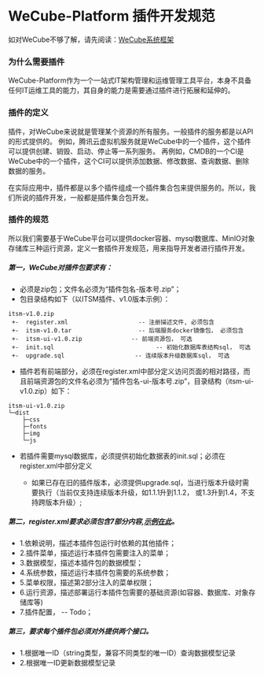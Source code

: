 # WeCube-Platform 插件开发规范

如对WeCube不够了解，请先阅读：[WeCube系统框架](https://blog.csdn.net/weixin_41547131/article/details/100620479)

### 为什么需要插件
WeCube-Platform作为一个一站式IT架构管理和运维管理工具平台，本身不具备任何IT运维工具的能力，其自身的能力是需要通过插件进行拓展和延伸的。

### 插件的定义
插件，对WeCube来说就是管理某个资源的所有服务。一般插件的服务都是以API的形式提供的。
例如，腾讯云虚拟机服务就是WeCube中的一个插件，这个插件可以提供创建、销毁、启动、停止等一系列服务。
再例如，CMDB的一个CI是WeCube中的一个插件，这个CI可以提供添加数据、修改数据、查询数据、删除数据的服务。

在实际应用中，插件都是以多个插件组成一个插件集合包来提供服务的。所以，我们所说的插件开发，一般都是插件集合包开发。

### 插件的规范
所以我们需要基于WeCube平台可以提供docker容器、mysql数据库、MinIO对象存储库三种运行资源，定义一套插件开发规范，用来指导开发者进行插件开发。

##### 第一，WeCube对插件包要求有：
 - 必须是zip包；文件名必须为“插件包名-版本号.zip”；
 - 包目录结构如下（以ITSM插件、v1.0版本示例）：
```
itsm-v1.0.zip 
 +-  register.xml                    -- 注册描述文件, 必须包含
 +-  itsm-v1.0.tar                   -- 后端服务docker镜像包， 必须包含
 +-  itsm-ui-v1.0.zip              -- 前端资源包， 可选
 +-  init.sql                             -- 初始化数据库表结构sql， 可选
 +-  upgrade.sql                    -- 连续版本升级数据库sql， 可选
```

  - 插件若有前端部分，必须在register.xml中<menus>部分定义访问页面的相对路径，而且前端资源包的文件名必须为“插件包名-ui-版本号.zip”，目录结构（itsm-ui-v1.0.zip）如下：
```
itsm-ui-v1.0.zip
└─dist
    ├─css
    ├─fonts
    ├─img
    └─js
```
- 若插件需要mysql数据库，必须提供初始化数据表的init.sql；必须在register.xml中<resourceDepedencies>部分定义<mysql>
  -  如果已存在旧的插件版本，必须提供upgrade.sql，当进行版本升级时需要执行（当前仅支持连续版本升级，如1.1.1升到1.1.2， 或1.3升到1.4，不支持跨版本升级）;

##### 第二，register.xml要求必须包含7部分内容,[示例在此](https://github.com/WeBankPartners/wecube-platform/blob/420_plugin_dev_standard/wecube-wiki/docs/developer/wecube_developer_package_XML_guide.md)。
 - 1.依赖说明，描述本插件包运行时依赖的其他插件；
 - 2.插件菜单，描述运行本插件包需要注入的菜单；
 - 3.数据模型，描述本插件包的数据模型；
 - 4.系统参数，描述运行本插件包需要的系统参数；
 - 5.菜单权限，描述第2部分注入的菜单权限；
 - 6.运行资源，描述部署运行本插件包需要的基础资源(如容器、数据库、对象存储库等)
 - 7.插件配置， -- Todo；

##### 第三，要求每个插件包必须对外提供两个接口。
 - 1.根据唯一ID（string类型，兼容不同类型的唯一ID）查询数据模型记录
 - 2.根据唯一ID更新数据模型记录
